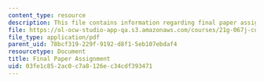 ```yaml
---
content_type: resource
description: This file contains information regarding final paper assignment.
file: https://ol-ocw-studio-app-qa.s3.amazonaws.com/courses/21g-067j-cultural-performances-of-asia-fall-2005/03fe1c852ac0c7a8126ec34cdf393471_MIT21G_067JF05_essay3assig.pdf
file_type: application/pdf
parent_uid: 78bcf319-229f-9192-d8f1-5eb107ebdaf4
resourcetype: Document
title: Final Paper Assignment
uid: 03fe1c85-2ac0-c7a8-126e-c34cdf393471
---
```

